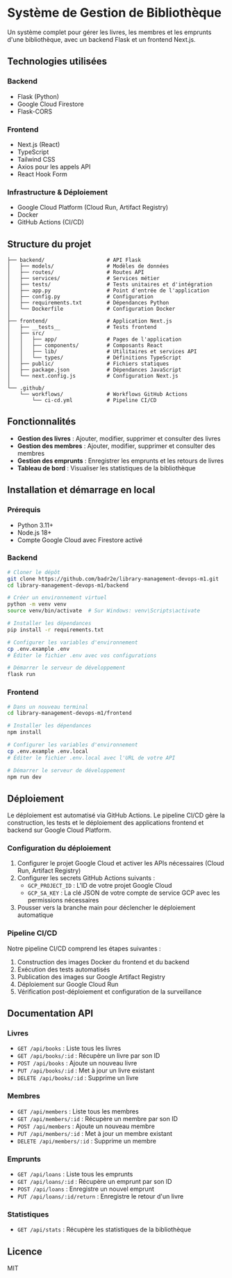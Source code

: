 # Système de Gestion de Bibliothèque

Un système complet pour gérer les livres, les membres et les emprunts d'une bibliothèque, avec un backend Flask et un frontend Next.js.

## Technologies utilisées

### Backend

- Flask (Python)
- Google Cloud Firestore
- Flask-CORS

### Frontend

- Next.js (React)
- TypeScript
- Tailwind CSS
- Axios pour les appels API
- React Hook Form

### Infrastructure & Déploiement

- Google Cloud Platform (Cloud Run, Artifact Registry)
- Docker
- GitHub Actions (CI/CD)

## Structure du projet

```
├── backend/                    # API Flask
│   ├── models/                 # Modèles de données
│   ├── routes/                 # Routes API
│   ├── services/               # Services métier
│   ├── tests/                  # Tests unitaires et d'intégration
│   ├── app.py                  # Point d'entrée de l'application
│   ├── config.py               # Configuration
│   ├── requirements.txt        # Dépendances Python
│   └── Dockerfile              # Configuration Docker
│
├── frontend/                   # Application Next.js
│   ├── __tests__               # Tests frontend
│   ├── src/
│   │   ├── app/                # Pages de l'application
│   │   ├── components/         # Composants React
│   │   ├── lib/                # Utilitaires et services API
│   │   └── types/              # Définitions TypeScript
│   ├── public/                 # Fichiers statiques
│   ├── package.json            # Dépendances JavaScript
│   └── next.config.js          # Configuration Next.js
│
└── .github/
    └── workflows/              # Workflows GitHub Actions
        └── ci-cd.yml           # Pipeline CI/CD
```

## Fonctionnalités

- **Gestion des livres** : Ajouter, modifier, supprimer et consulter des livres
- **Gestion des membres** : Ajouter, modifier, supprimer et consulter des membres
- **Gestion des emprunts** : Enregistrer les emprunts et les retours de livres
- **Tableau de bord** : Visualiser les statistiques de la bibliothèque

## Installation et démarrage en local

### Prérequis

- Python 3.11+
- Node.js 18+
- Compte Google Cloud avec Firestore activé

### Backend

```bash
# Cloner le dépôt
git clone https://github.com/badr2e/library-management-devops-m1.git
cd library-management-devops-m1/backend

# Créer un environnement virtuel
python -m venv venv
source venv/bin/activate  # Sur Windows: venv\Scripts\activate

# Installer les dépendances
pip install -r requirements.txt

# Configurer les variables d'environnement
cp .env.example .env
# Éditer le fichier .env avec vos configurations

# Démarrer le serveur de développement
flask run
```

### Frontend

```bash
# Dans un nouveau terminal
cd library-management-devops-m1/frontend

# Installer les dépendances
npm install

# Configurer les variables d'environnement
cp .env.example .env.local
# Éditer le fichier .env.local avec l'URL de votre API

# Démarrer le serveur de développement
npm run dev
```

## Déploiement

Le déploiement est automatisé via GitHub Actions. Le pipeline CI/CD gère la construction, les tests et le déploiement des applications frontend et backend sur Google Cloud Platform.

### Configuration du déploiement

1. Configurer le projet Google Cloud et activer les APIs nécessaires (Cloud Run, Artifact Registry)
2. Configurer les secrets GitHub Actions suivants :
   - `GCP_PROJECT_ID` : L'ID de votre projet Google Cloud
   - `GCP_SA_KEY` : La clé JSON de votre compte de service GCP avec les permissions nécessaires
3. Pousser vers la branche main pour déclencher le déploiement automatique

### Pipeline CI/CD

Notre pipeline CI/CD comprend les étapes suivantes :
1. Construction des images Docker du frontend et du backend
2. Exécution des tests automatisés
3. Publication des images sur Google Artifact Registry
4. Déploiement sur Google Cloud Run
5. Vérification post-déploiement et configuration de la surveillance

## Documentation API

### Livres

- `GET /api/books` : Liste tous les livres
- `GET /api/books/:id` : Récupère un livre par son ID
- `POST /api/books` : Ajoute un nouveau livre
- `PUT /api/books/:id` : Met à jour un livre existant
- `DELETE /api/books/:id` : Supprime un livre

### Membres

- `GET /api/members` : Liste tous les membres
- `GET /api/members/:id` : Récupère un membre par son ID
- `POST /api/members` : Ajoute un nouveau membre
- `PUT /api/members/:id` : Met à jour un membre existant
- `DELETE /api/members/:id` : Supprime un membre

### Emprunts

- `GET /api/loans` : Liste tous les emprunts
- `GET /api/loans/:id` : Récupère un emprunt par son ID
- `POST /api/loans` : Enregistre un nouvel emprunt
- `PUT /api/loans/:id/return` : Enregistre le retour d'un livre

### Statistiques

- `GET /api/stats` : Récupère les statistiques de la bibliothèque

## Licence

MIT
